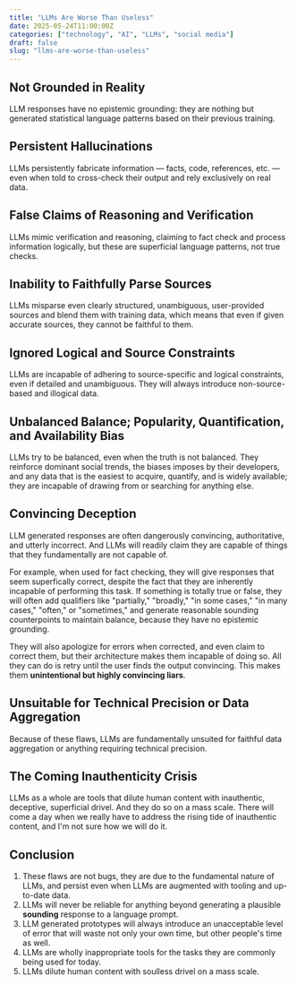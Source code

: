 ```yaml
---
title: "LLMs Are Worse Than Useless"
date: 2025-05-24T11:00:00Z
categories: ["technology", "AI", "LLMs", "social media"]
draft: false
slug: "llms-are-worse-than-useless"
---
```


## Not Grounded in Reality
LLM responses have no epistemic grounding: they are nothing but generated statistical language patterns based on their previous training.

## Persistent Hallucinations
LLMs persistently fabricate information — facts, code, references, etc. — even when told to cross-check their output and rely exclusively on real data.

## False Claims of Reasoning and Verification
LLMs mimic verification and reasoning, claiming to fact check and process information logically, but these are superficial language patterns, not true checks. 
## Inability to Faithfully Parse Sources
LLMs misparse even clearly structured, unambiguous, user-provided sources and blend them with training data, which means that even if given accurate sources, they cannot be faithful to them.

## Ignored Logical and Source Constraints
LLMs are incapable of adhering to source-specific and logical constraints, even if detailed and unambiguous. They will always introduce non-source-based and illogical data. 

## Unbalanced Balance; Popularity, Quantification, and Availability Bias
LLMs try to be balanced, even when the truth is not balanced. They reinforce dominant social trends, the biases imposes by their developers, and any data that is the easiest to acquire, quantify, and is widely available; they are incapable of drawing from or searching for anything else.

## Convincing Deception
LLM generated responses are often dangerously convincing, authoritative, and utterly incorrect. And LLMs will readily claim they are capable of things that they fundamentally are not capable of.

For example, when used for fact checking, they will give responses that seem superfically correct, despite the fact that they are inherently incapable of performing this task. If something is totally true or false, they will often add qualifiers like "partially," "broadly," "in some cases," "in many cases," "often," or "sometimes," and generate reasonable sounding counterpoints to maintain balance, because they have no epistemic grounding.

They will also apologize for errors when corrected, and even claim to correct them, but their architecture makes them incapable of doing so. All they can do is retry until the user finds the output convincing. This makes them **unintentional but highly convincing liars**.

## Unsuitable for Technical Precision or Data Aggregation
Because of these flaws, LLMs are fundamentally unsuited for faithful data aggregation or anything requiring technical precision.

## The Coming Inauthenticity Crisis
LLMs as a whole are tools that dilute human content with inauthentic, deceptive, superficial drivel. And they do so on a mass scale. There will come a day when we really have to address the rising tide of inauthentic content, and I'm not sure how we will do it.

## Conclusion
1. These flaws are not bugs, they are due to the fundamental nature of LLMs, and persist even when LLMs are augmented with tooling and up-to-date data. 
2. LLMs will never be reliable for anything beyond generating a plausible **sounding** response to a language prompt.
3. LLM generated prototypes will always introduce an unacceptable level of error that will waste not only your own time, but other people's time as well.
4. LLMs are wholly inappropriate tools for the tasks they are commonly being used for today.
5. LLMs dilute human content with soulless drivel on a mass scale.
